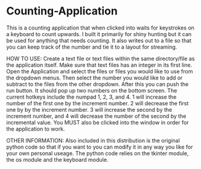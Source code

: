 # Counting-Application
This is a counting application that when clicked into waits for keystrokes on a keyboard to count upwards. I built it primarily for shiny hunting but it can be used for anything that needs counting. It also writes out to a file so that you can keep track of the number and tie it to a layout for streaming. 

HOW TO USE:
  Create a text file or text files within the same directory/file as the application itself. Make sure that text files has an integer in its first line.
  Open the Application and select the files or files you would like to use from the dropdown menus. Then select the number you would like to add or           subtract to the files from the other dropdown. After this you can push the run button. It should pop up two numbers on the bottom screen. The current       hotkeys include the numpad 1, 2, 3, and 4. 1 will increase the number of the first one by the increment number. 2 will decrease the first one by by the     increment number. 3 will increase the second by the increment number, and 4 will decrease the number of the second by the incremental value. You MUST also be clicked into the window in order for the application to work.
  
 OTHER INFORMATION:
  Also included in this distribution is the original python code so that if you want to you can modify it in any way you like for your own personal useage.
  The python code relies on the tkinter module, the os module and the keyboard module.
